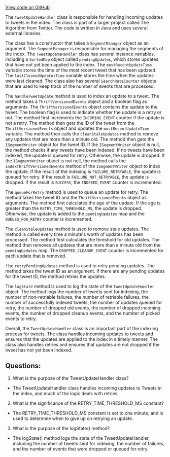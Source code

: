[View code on GitHub](https://github.com/misbahsy/the-algorithm/src/java/com/twitter/search/earlybird/partition/TweetUpdateHandler.java)

The `TweetUpdateHandler` class is responsible for handling incoming updates to tweets in the index. The class is part of a larger project called The Algorithm from Twitter. The code is written in Java and uses several external libraries. 

The class has a constructor that takes a `SegmentManager` object as an argument. The `SegmentManager` is responsible for managing the segments of the index. The `TweetUpdateHandler` class has several instance variables, including a `SortedMap` object called `pendingUpdates`, which stores updates that have not yet been applied to the index. The `mostRecentUpdateTime` variable stores the time of the most recent tweet that has been updated. The `lastCleanedUpdatesTime` variable stores the time when the updates were last cleaned. The class also has several `SearchRateCounter` objects that are used to keep track of the number of events that are processed.

The `handleTweetUpdate` method is used to index an update to a tweet. The method takes a `ThriftVersionedEvents` object and a boolean flag as arguments. The `ThriftVersionedEvents` object contains the update to the tweet. The boolean flag is used to indicate whether the update is a retry or not. The method first increments the `INCOMING_EVENT` counter if the update is not a retry. The method then gets the ID of the tweet from the `ThriftVersionedEvents` object and updates the `mostRecentUpdateTime` variable. The method then calls the `cleanStaleUpdates` method to remove any updates that are more than a minute old. The method then gets the `ISegmentWriter` object for the tweet ID. If the `ISegmentWriter` object is null, the method checks if any tweets have been indexed. If no tweets have been indexed, the update is queued for retry. Otherwise, the update is dropped. If the `ISegmentWriter` object is not null, the method calls the `indexThriftVersionedEvents` method of the `ISegmentWriter` object to index the update. If the result of the indexing is `FAILURE_RETRYABLE`, the update is queued for retry. If the result is `FAILURE_NOT_RETRYABLE`, the update is dropped. If the result is `SUCCESS`, the `INDEXED_EVENT` counter is incremented.

The `queueForRetry` method is used to queue an update for retry. The method takes the tweet ID and the `ThriftVersionedEvents` object as arguments. The method first calculates the age of the update. If the age is greater than the `RETRY_TIME_THRESHOLD_MS`, the update is dropped. Otherwise, the update is added to the `pendingUpdates` map and the `QUEUED_FOR_RETRY` counter is incremented.

The `cleanStaleUpdates` method is used to remove stale updates. The method is called every time a minute's worth of updates has been processed. The method first calculates the threshold for old updates. The method then removes all updates that are more than a minute old from the `pendingUpdates` map. The `DROPPED_CLEANUP_EVENT` counter is incremented for each update that is removed.

The `retryPendingUpdates` method is used to retry pending updates. The method takes the tweet ID as an argument. If there are any pending updates for the tweet ID, the method retries the updates.

The `logState` method is used to log the state of the `TweetUpdateHandler` object. The method logs the number of tweets sent for indexing, the number of non-retriable failures, the number of retriable failures, the number of successfully indexed tweets, the number of updates queued for retry, the number of dropped old events, the number of dropped incoming events, the number of dropped cleanup events, and the number of picked events to retry.

Overall, the `TweetUpdateHandler` class is an important part of the indexing process for tweets. The class handles incoming updates to tweets and ensures that the updates are applied to the index in a timely manner. The class also handles retries and ensures that updates are not dropped if the tweet has not yet been indexed.
## Questions: 
 1. What is the purpose of the TweetUpdateHandler class?
- The TweetUpdateHandler class handles incoming updates to Tweets in the index, and much of the logic deals with retries.

2. What is the significance of the RETRY_TIME_THRESHOLD_MS constant?
- The RETRY_TIME_THRESHOLD_MS constant is set to one minute, and is used to determine when to give up on retrying an update.

3. What is the purpose of the logState() method?
- The logState() method logs the state of the TweetUpdateHandler, including the number of tweets sent for indexing, the number of failures, and the number of events that were dropped or queued for retry.